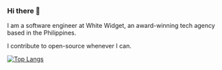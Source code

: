 ### Hi there 👋

I am a software engineer at White Widget, an award-winning tech agency based in the Philippines. 

I contribute to open-source whenever I can.

[![Top Langs](https://github-readme-stats.vercel.app/api/top-langs/?username=jrlmontejo&layout=compact)](https://github.com/anuraghazra/github-readme-stats)



